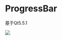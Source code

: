 # ProgressBar

基于Qt5.5.1

[![](https://github.com/fengleyl/progressbar/blob/master/images/ProgressBar.png )]()
